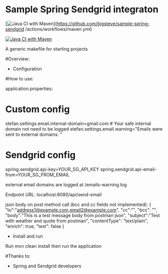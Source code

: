 Sample Spring Sendgrid integraton
===============

[![Java CI with Maven](https://github.com/bigsteve/sample-spring-sendgrid/actions/workflows/maven.yml/badge.svg?branch=main)](https://github.com/bigsteve/sample-spring-sendgrid
/actions/workflows/maven.yml)

[![Java CI with Maven](https://github.com/bigsteve/my-spring-petclinic/actions/workflows/maven.yml/badge.svg?branch=bigsteve-patch-1)](https://github.com/bigsteve/my-spring-petclinic/actions/workflows/maven.yml)


A generic makefile for starting projects

#Overview:
* Configuration

#How to use:

application.properties:

# Custom config
stefan.settings.email.internal-domain=gmail.com # Your safe internal domain not need to be logged
stefan.settings.email.warning="Emails were sent to external domains: "

# Sendgrid config
spring.sendgrid.api-key=YOUR_SG_API_KEY
spring.sendgrid.api-email-from=YOUR_SG_FROM_EMAIL

external email domains are logged at /emails-warning.log



Endpoint URL:
localhost:8080/api/send-email

json body on post method call (bcc and cc fields not implemented):
{
    "to":"address1@example.com,email2@example.com",
    "cc":"",
    "bcc": "",
    "body":"This is a test message body from postman json",
    "subject":"Test with weather and quote from postman",
    "contentType": "text/plain",
    "enrich": true,
    "test": false
}


* Install and run

Run mvn clean install then run the application


#Thanks to:
* Spring and Sendgrid developers

